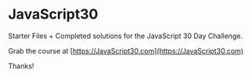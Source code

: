 # JavaScript30

Starter Files + Completed solutions for the JavaScript 30 Day Challenge.

Grab the course at [https://JavaScript30.com](https://JavaScript30.com)

Thanks!
